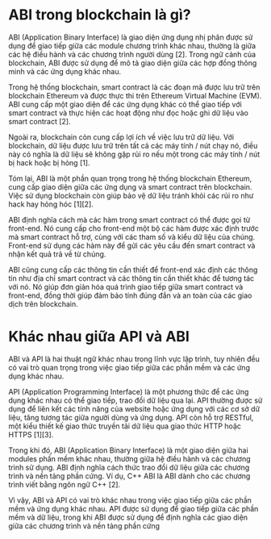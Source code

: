 <h1> ABI trong blockchain là gì? </h1>

ABI (Application Binary Interface) là giao diện ứng dụng nhị phân được sử dụng để giao tiếp giữa các module chương trình khác nhau, thường là giữa các hệ điều hành và các chương trình người dùng [2]. Trong ngữ cảnh của blockchain, ABI được sử dụng để mô tả giao diện giữa các hợp đồng thông minh và các ứng dụng khác nhau.

Trong hệ thống blockchain, smart contract là các đoạn mã được lưu trữ trên blockchain Ethereum và được thực thi trên Ethereum Virtual Machine (EVM). ABI cung cấp một giao diện để các ứng dụng khác có thể giao tiếp với smart contract và thực hiện các hoạt động như đọc hoặc ghi dữ liệu vào smart contract [2].

Ngoài ra, blockchain còn cung cấp lợi ích về việc lưu trữ dữ liệu. Với blockchain, dữ liệu được lưu trữ trên tất cả các máy tính / nút chạy nó, điều này có nghĩa là dữ liệu sẽ không gặp rủi ro nếu một trong các máy tính / nút bị hack hoặc bị hỏng [1].

Tóm lại, ABI là một phần quan trọng trong hệ thống blockchain Ethereum, cung cấp giao diện giữa các ứng dụng và smart contract trên blockchain. Việc sử dụng blockchain còn giúp bảo vệ dữ liệu tránh khỏi các rủi ro như hack hay hỏng hóc [1][2].

ABI định nghĩa cách mà các hàm trong smart contract có thể được gọi từ front-end. Nó cung cấp cho front-end một bộ các hàm được xác định trước mà smart contract hỗ trợ, cùng với các tham số và kiểu dữ liệu của chúng. Front-end sử dụng các hàm này để gửi các yêu cầu đến smart contract và nhận kết quả trả về từ chúng.

ABI cũng cung cấp các thông tin cần thiết để front-end xác định các thông tin như địa chỉ smart contract và các thông tin cần thiết khác để tương tác với nó. Nó giúp đơn giản hóa quá trình giao tiếp giữa smart contract và front-end, đồng thời giúp đảm bảo tính đúng đắn và an toàn của các giao dịch trên blockchain.

<h1> Khác nhau giữa API và ABI </h1>

ABI và API là hai thuật ngữ khác nhau trong lĩnh vực lập trình, tuy nhiên đều có vai trò quan trọng trong việc giao tiếp giữa các phần mềm và các ứng dụng khác nhau.

API (Application Programming Interface) là một phương thức để các ứng dụng khác nhau có thể giao tiếp, trao đổi dữ liệu qua lại. API thường được sử dụng để liên kết các tính năng của website hoặc ứng dụng với các cơ sở dữ liệu, tăng tương tác giữa người dùng và ứng dụng. API còn hỗ trợ RESTful, một kiểu thiết kế giao thức truyền tải dữ liệu qua giao thức HTTP hoặc HTTPS [1][3].

Trong khi đó, ABI (Application Binary Interface) là một giao diện giữa hai modules phần mềm khác nhau, thường giữa hệ điều hành và các chương trình sử dụng. ABI định nghĩa cách thức trao đổi dữ liệu giữa các chương trình và nền tảng phần cứng. Ví dụ, C++ ABI là ABI dành cho các chương trình viết bằng ngôn ngữ C++ [2].

Vì vậy, ABI và API có vai trò khác nhau trong việc giao tiếp giữa các phần mềm và ứng dụng khác nhau. API được sử dụng để giao tiếp giữa các phần mềm và dữ liệu, trong khi ABI được sử dụng để định nghĩa các giao diện giữa các chương trình và nền tảng phần cứng
